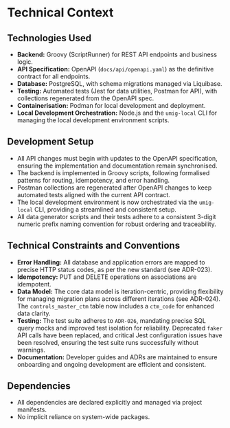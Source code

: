 # Technical Context

## Technologies Used

- **Backend:** Groovy (ScriptRunner) for REST API endpoints and business logic.
- **API Specification:** OpenAPI (`docs/api/openapi.yaml`) as the definitive contract for all endpoints.
- **Database:** PostgreSQL, with schema migrations managed via Liquibase.
- **Testing:** Automated tests (Jest for data utilities, Postman for API), with collections regenerated from the OpenAPI spec.
- **Containerisation:** Podman for local development and deployment.
- **Local Development Orchestration:** Node.js and the `umig-local` CLI for managing the local development environment scripts.

## Development Setup

- All API changes must begin with updates to the OpenAPI specification, ensuring the implementation and documentation remain synchronised.
- The backend is implemented in Groovy scripts, following formalised patterns for routing, idempotency, and error handling.
- Postman collections are regenerated after OpenAPI changes to keep automated tests aligned with the current API contract.
- The local development environment is now orchestrated via the `umig-local` CLI, providing a streamlined and consistent setup.
- All data generator scripts and their tests adhere to a consistent 3-digit numeric prefix naming convention for robust ordering and traceability.

## Technical Constraints and Conventions

- **Error Handling:** All database and application errors are mapped to precise HTTP status codes, as per the new standard (see ADR-023).
- **Idempotency:** PUT and DELETE operations on associations are idempotent.
- **Data Model:** The core data model is iteration-centric, providing flexibility for managing migration plans across different iterations (see ADR-024). The `controls_master_ctm` table now includes a `ctm_code` for enhanced data clarity.
- **Testing:** The test suite adheres to `ADR-026`, mandating precise SQL query mocks and improved test isolation for reliability. Deprecated `faker` API calls have been replaced, and critical Jest configuration issues have been resolved, ensuring the test suite runs successfully without warnings.
- **Documentation:** Developer guides and ADRs are maintained to ensure onboarding and ongoing development are efficient and consistent.

## Dependencies

- All dependencies are declared explicitly and managed via project manifests.
- No implicit reliance on system-wide packages.
